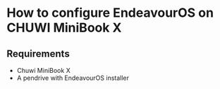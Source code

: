 # How to configure EndeavourOS on CHUWI MiniBook X
## Requirements
- Chuwi MiniBook X
- A pendrive with EndeavourOS installer
